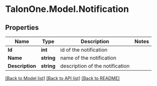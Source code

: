 
# TalonOne.Model.Notification

## Properties

Name | Type | Description | Notes
------------ | ------------- | ------------- | -------------
**Id** | **int** | id of the notification | 
**Name** | **string** | name of the notification | 
**Description** | **string** | description of the notification | 

[[Back to Model list]](../README.md#documentation-for-models)
[[Back to API list]](../README.md#documentation-for-api-endpoints)
[[Back to README]](../README.md)

